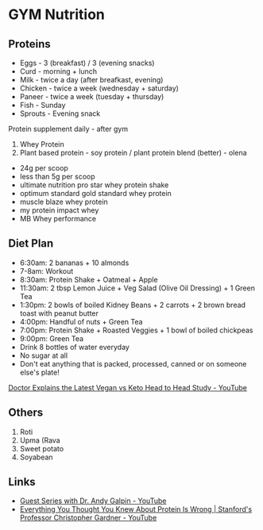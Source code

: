 # GYM Nutrition

## Proteins

- Eggs - 3 (breakfast) / 3 (evening snacks)
- Curd - morning + lunch
- Milk - twice a day (after breafkast, evening)
- Chicken - twice a week (wednesday + saturday)
- Paneer - twice a week (tuesday + thursday)
- Fish - Sunday
- Sprouts - Evening snack

Protein supplement daily - after gym

1. Whey Protein
2. Plant based protein - soy protein / plant protein blend (better) - olena

- 24g per scoop
- less than 5g per scoop
- ultimate nutrition pro star whey protein shake
- optimum standard gold standard whey protein
- muscle blaze whey protein
- my protein impact whey
- MB Whey performance

## Diet Plan

- 6:30am: 2 bananas + 10 almonds
- 7-8am: Workout
- 8:30am: Protein Shake + Oatmeal + Apple
- 11:30am: 2 tbsp Lemon Juice + Veg Salad (Olive Oil Dressing) + 1 Green Tea
- 1:30pm: 2 bowls of boiled Kidney Beans + 2 carrots + 2 brown bread toast with peanut butter
- 4:00pm: Handful of nuts + Green Tea
- 7:00pm: Protein Shake + Roasted Veggies + 1 bowl of boiled chickpeas
- 9:00pm: Green Tea
- Drink 8 bottles of water everyday
- No sugar at all
- Don't eat anything that is packed, processed, canned or on someone else's plate!

[Doctor Explains the Latest Vegan vs Keto Head to Head Study - YouTube](https://www.youtube.com/watch?v=SsSHzTsG4wY)

## Others

1. Roti
2. Upma (Rava
3. Sweet potato
4. Soyabean

## Links

- [Guest Series with Dr. Andy Galpin - YouTube](https://www.youtube.com/playlist?list=PLPNW_gerXa4N_PVVoq0Za03YKASSGCazr)
- [Everything You Thought You Knew About Protein Is Wrong | Stanford's Professor Christopher Gardner - YouTube](https://www.youtube.com/watch?v=DMwf_9wqWY0)
